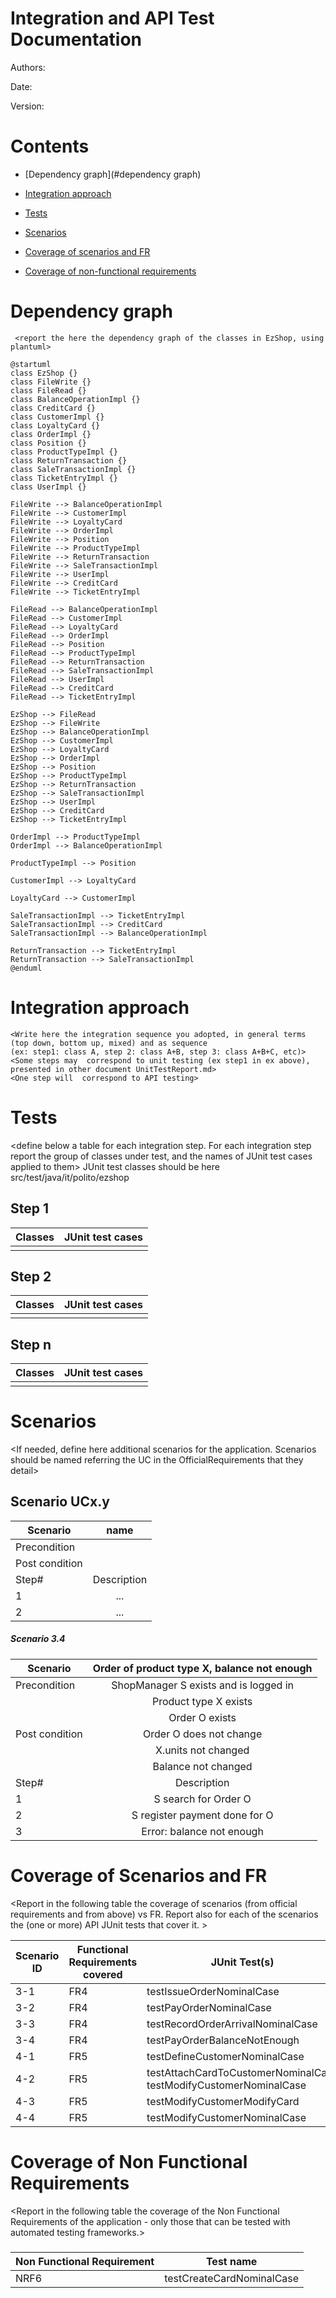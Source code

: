 # Integration and API Test Documentation

Authors:

Date:

Version:

# Contents

- [Dependency graph](#dependency graph)

- [Integration approach](#integration)

- [Tests](#tests)

- [Scenarios](#scenarios)

- [Coverage of scenarios and FR](#scenario-coverage)
- [Coverage of non-functional requirements](#nfr-coverage)



# Dependency graph 

     <report the here the dependency graph of the classes in EzShop, using plantuml>

```plantuml
@startuml
class EzShop {}
class FileWrite {}
class FileRead {}
class BalanceOperationImpl {}
class CreditCard {}
class CustomerImpl {}
class LoyaltyCard {}
class OrderImpl {}
class Position {}
class ProductTypeImpl {}
class ReturnTransaction {}
class SaleTransactionImpl {}
class TicketEntryImpl {}
class UserImpl {}

FileWrite --> BalanceOperationImpl
FileWrite --> CustomerImpl
FileWrite --> LoyaltyCard
FileWrite --> OrderImpl 
FileWrite --> Position 
FileWrite --> ProductTypeImpl 
FileWrite --> ReturnTransaction 
FileWrite --> SaleTransactionImpl 
FileWrite --> UserImpl
FileWrite --> CreditCard
FileWrite --> TicketEntryImpl

FileRead --> BalanceOperationImpl
FileRead --> CustomerImpl
FileRead --> LoyaltyCard
FileRead --> OrderImpl 
FileRead --> Position 
FileRead --> ProductTypeImpl 
FileRead --> ReturnTransaction 
FileRead --> SaleTransactionImpl 
FileRead --> UserImpl
FileRead --> CreditCard
FileRead --> TicketEntryImpl

EzShop --> FileRead
EzShop --> FileWrite
EzShop --> BalanceOperationImpl
EzShop --> CustomerImpl
EzShop --> LoyaltyCard
EzShop --> OrderImpl 
EzShop --> Position 
EzShop --> ProductTypeImpl 
EzShop --> ReturnTransaction 
EzShop --> SaleTransactionImpl 
EzShop --> UserImpl
EzShop --> CreditCard
EzShop --> TicketEntryImpl

OrderImpl --> ProductTypeImpl
OrderImpl --> BalanceOperationImpl

ProductTypeImpl --> Position

CustomerImpl --> LoyaltyCard

LoyaltyCard --> CustomerImpl

SaleTransactionImpl --> TicketEntryImpl
SaleTransactionImpl --> CreditCard
SaleTransactionImpl --> BalanceOperationImpl

ReturnTransaction --> TicketEntryImpl
ReturnTransaction --> SaleTransactionImpl
@enduml
```
     
# Integration approach

    <Write here the integration sequence you adopted, in general terms (top down, bottom up, mixed) and as sequence
    (ex: step1: class A, step 2: class A+B, step 3: class A+B+C, etc)> 
    <Some steps may  correspond to unit testing (ex step1 in ex above), presented in other document UnitTestReport.md>
    <One step will  correspond to API testing>
    


#  Tests

   <define below a table for each integration step. For each integration step report the group of classes under test, and the names of
     JUnit test cases applied to them> JUnit test classes should be here src/test/java/it/polito/ezshop

## Step 1
| Classes  | JUnit test cases |
|--|--|
|||


## Step 2
| Classes  | JUnit test cases |
|--|--|
|||


## Step n 

   

| Classes  | JUnit test cases |
|--|--|
|||




# Scenarios


<If needed, define here additional scenarios for the application. Scenarios should be named
 referring the UC in the OfficialRequirements that they detail>

## Scenario UCx.y

| Scenario |  name |
| ------------- |:-------------:| 
|  Precondition     |  |
|  Post condition     |   |
| Step#        | Description  |
|  1     |  ... |  
|  2     |  ... |

##### Scenario 3.4
| Scenario |  Order of product type X, balance not enough |
| ------------- |:-------------:| 
|  Precondition     | ShopManager S exists and is logged in |
| | Product type X exists |
| | Order O exists | 
|  Post condition     | Order O does not change  |
| | X.units not changed |
| | Balance not changed |
| Step#        | Description  |
|  1    |  S search for Order O |  
|  2    |  S register payment done for O |
|  3    |  Error: balance not enough |



# Coverage of Scenarios and FR


<Report in the following table the coverage of  scenarios (from official requirements and from above) vs FR. 
Report also for each of the scenarios the (one or more) API JUnit tests that cover it. >




| Scenario ID | Functional Requirements covered | JUnit  Test(s) | 
| ----------- | ------------------------------- | ----------- | 
| 3-1 | FR4 | testIssueOrderNominalCase|             
| 3-2 | FR4 | testPayOrderNominalCase|             
| 3-3 | FR4 | testRecordOrderArrivalNominalCase | 
| 3-4 | FR4 | testPayOrderBalanceNotEnough |  
| 4-1 | FR5 | testDefineCustomerNominalCase|             
| 4-2 | FR5 | testAttachCardToCustomerNominalCase<br />testModifyCustomerNominalCase|             
| 4-3 | FR5 | testModifyCustomerModifyCard |             
| 4-4 | FR5 | testModifyCustomerNominalCase|              



# Coverage of Non Functional Requirements


<Report in the following table the coverage of the Non Functional Requirements of the application - only those that can be tested with automated testing frameworks.>


### 

| Non Functional Requirement | Test name |
| -------------------------- | --------- |
| NRF6 |  testCreateCardNominalCase         |


